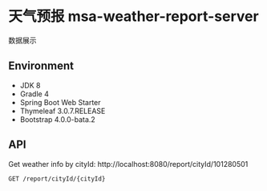 # 天气预报 msa-weather-report-server
数据展示
## Environment
+ JDK 8
+ Gradle 4
+ Spring Boot Web Starter
+ Thymeleaf 3.0.7.RELEASE
+ Bootstrap 4.0.0-bata.2
## API
Get weather info by cityId: http://localhost:8080/report/cityId/101280501
```
GET /report/cityId/{cityId}
```